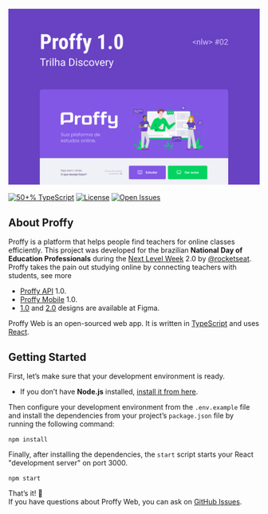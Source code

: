 <!-- Cover -->
[![Cover](./.github/assets/capa.svg)](https://nextlevelweek.com)

<!-- Badges -->
[![50+% TypeScript](https://img.shields.io/github/languages/top/guiribmedeiros/proffy-web?style=for-the-badge)](https://github.com/guiribmedeiros/proffy-web/search?l=typescript)
[![License](https://img.shields.io/github/license/guiribmedeiros/proffy-web?style=for-the-badge)](./LICENSE.md)
[![Open Issues](https://img.shields.io/github/issues/guiribmedeiros/proffy-web?style=for-the-badge)](https://github.com/guiribmedeiros/proffy-web/issues)

## About Proffy

Proffy is a platform that helps people find teachers for online classes efficiently. This project was developed for the brazilian **National Day of Education Professionals** during the [Next Level Week](https://nextlevelweek.com) 2.0 by [@rocketseat](https://github.com/rocketseat). Proffy takes the pain out studying online by connecting teachers with students, see more

- [Proffy API](https://github.com/guiribmedeiros/proffy-api) 1.0.
- [Proffy Mobile](https://github.com/guiribmedeiros/proffy-mobile) 1.0.
- [1.0](https://www.figma.com/file/3Uw3FCIhWz02MuqMABb8tD/Proffy-Web) and [2.0](https://www.figma.com/file/tudGUehiyABC5VvfOOr6yO/Proffy-Web-2.0) designs are available at Figma.

Proffy Web is an open-sourced web app. It is written in [TypeScript](http://www.typescriptlang.org) and
uses [React](https://reactjs.org/).

## Getting Started

First, let’s make sure that your development environment is ready.

- If you don’t have **Node.js** installed, [install it from here](https://nodejs.org/).

Then configure your development environment from the `.env.example` file and install the dependencies from your project’s `package.json` file by running the following command:

```
npm install
```

Finally, after installing the dependencies, the `start` script starts your React "development server" on port 3000.

```
npm start
```

That’s it! :rocket:  
If you have questions about Proffy Web, you can ask on [GitHub Issues](https://github.com/guiribmedeiros/proffy-web/issues).
